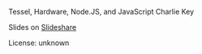 Tessel, Hardware, Node.JS, and JavaScript
Charlie Key

Slides on [Slideshare](http://www.slideshare.net/zwigby/tessel-over)

License: unknown
